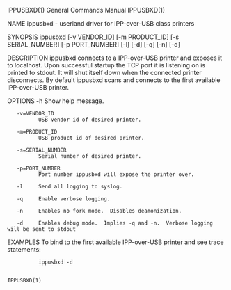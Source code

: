 IPPUSBXD(1)                                                   General Commands Manual                                                  IPPUSBXD(1)

NAME
       ippusbxd - userland driver for IPP-over-USB class printers

SYNOPSIS
       ippusbxd [-v  VENDOR_ID] [-m  PRODUCT_ID] [-s  SERIAL_NUMBER] [-p  PORT_NUMBER] [-l] [-d] [-q] [-n] [-d]

DESCRIPTION
       ippusbxd  connects  to  a  IPP-over-USB  printer  and  exposes it to localhost.  Upon successful startup the TCP port it is listening on is
       printed to stdout.  It will shut itself down when the connected printer disconnects.  By default ippusbxd scans and connects to  the  first
       available IPP-over-USB printer.

OPTIONS
       -h     Show help message.

       -v=VENDOR_ID
              USB vendor id of desired printer.

       -m=PRODUCT_ID
              USB product id of desired printer.

       -s=SERIAL_NUMBER
              Serial number of desired printer.

       -p=PORT_NUMBER
              Port number ippusbxd will expose the printer over.

       -l     Send all logging to syslog.

       -q     Enable verbose logging.

       -n     Enables no fork mode.  Disables deamonization.

       -d     Enables debug mode.  Implies -q and -n.  Verbose logging will be sent to stdout

EXAMPLES
       To bind to the first available IPP-over-USB printer and see trace statements:

              ippusbxd -d

                                                                                                                                       IPPUSBXD(1)
